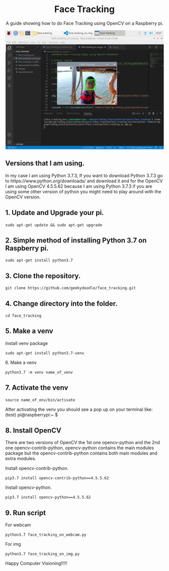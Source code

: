 <div align="center"><h1>Face Tracking</h1></div>

<div align="center"><p>A guide showing how to do Face Tracking using OpenCV on a Raspberry pi.</p></div>

<div align="center"><img src="imgs/thumbnail.png"></div>

<h2>Versions that I am using.</h2>

<p>In my case I am using Python 3.7.3, If you want to download Python 3.7.3 go to https://www.python.org/downloads/ and download it and for the OpenCV I am using OpenCV 4.5.5.62 because I am using Python 3.7.3 if you are using some other version of python you might need to play around with the OpenCV version.</p>

<h2>1. Update and Upgrade your pi.</h2>

```
sudo apt-get update && sudo apt-get upgrade
```

 <h2>2. Simple method of installing Python 3.7 on Raspberry pi.</h2>

```
sudo apt-get install python3.7
```

<h2>3. Clone the repository.</h2>

```
git clone https://github.com/geekydoodle/face_tracking.git
```

<h2>4. Change directory into the folder.</h2>

```
cd face_tracking
```

<h2>5. Make a venv</h2>

<p>Install venv package</p>
  
```
sudo apt-get install python3.7-venv
```

<p>6. Make a venv</p>

```
python3.7 -m venv name_of_venv
```

<h2>7. Activate the venv</h2>

```
source name_of_env/bin/activate
```

<p>After activating the venv you should see a pop up on your terminal like:<br>(test) pi@raspberrypi:~ $</p>

<h2>8. Install OpenCV</h2>

<p>There are two versions of OpenCV the 1st one opencv-python and the 2nd one opencv-contrib-python, opencv-python contains the main modules package but the opencv-contrib-python contains both main modules and extra modules.</p>

<p>Install opencv-contrib-python.</p>

```
pip3.7 install opencv-contrib-python==4.5.5.62
```

<p>Install opencv-python.</p>

```
pip3.7 install opencv-python==4.5.5.62
```

<h2>9. Run script</h2>

<p>For webcam</p>

```
python3.7 face_tracking_on_webcam.py
```

<p>For img</p>

```
python3.7 face_tracking_on_img.py
```

<p>Happy Computer Visioning!!!!!</p>
